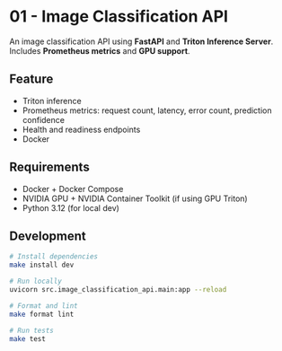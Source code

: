 # 01 - Image Classification API

An image classification API using **FastAPI** and **Triton Inference Server**. Includes **Prometheus metrics** and **GPU support**.

## Feature

- Triton inference
- Prometheus metrics: request count, latency, error count, prediction confidence
- Health and readiness endpoints
- Docker

## Requirements

- Docker + Docker Compose
- NVIDIA GPU + NVIDIA Container Toolkit (if using GPU Triton)
- Python 3.12 (for local dev)

## Development

```bash
# Install dependencies
make install dev

# Run locally
uvicorn src.image_classification_api.main:app --reload

# Format and lint
make format lint

# Run tests  
make test
```